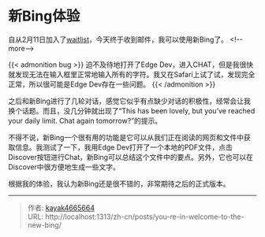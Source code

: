 # 新Bing体验

自从2月11日加入了[waitlist](https://www.bing.com/new)，今天终于收到邮件，我可以使用新Bing了。
&lt;!--more--&gt;

{{&lt; admonition bug &gt;}}
迫不及待地打开了Edge Dev，进入CHAT，但是我很快就发现无法在输入框里正常地输入所有的字符。我又在Safari上试了试，发现完全正常，所以很可能是Edge Dev存在一些问题。
{{&lt; /admonition &gt;}}

之后和新Bing进行了几轮对话，感觉它似乎有点缺少对话的积极性，经常会让我换个话题。而且，没几分钟就出现了“This has been lovely, but you’ve reached your daily limit. Chat again tomorrow?”的提示。

不得不说，新Bing一个很有用的功能是它可以从我们正在阅读的网页和文件中获取信息。我测试了一下，我用Edge Dev打开了一个本地的PDF文件，点击Discover按钮进行Chat，新Bing可以总结这个文件中的要点。另外，它也可以在Discover中很方便地生成一些文字。

根据我的体验，我认为新Bing还是很不错的，非常期待之后的正式版本。

---

> 作者: [kayak4665664](https://github.com/kayak4665664)  
> URL: http://localhost:1313/zh-cn/posts/you-re-in-welcome-to-the-new-bing/  

